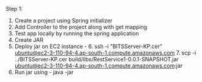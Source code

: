 Step 1:

1. Create a project using Spring initializer
2. Add Controller to the project along with get mapping
3. Test app locally by running the spring application
4. Create JAR
5. Deploy jar on EC2 instance - 
   6. ssh -i "BITSServer-KP.cer" ubuntu@ec2-3-110-94-4.ap-south-1.compute.amazonaws.com
   7. scp -i ../BITSServer-KP.cer build/libs/RestService1-0.0.1-SNAPSHOT.jar ubuntu@ec2-3-110-94-4.ap-south-1.compute.amazonaws.com:jar
6. Run jar using - java -jar <jarname>
